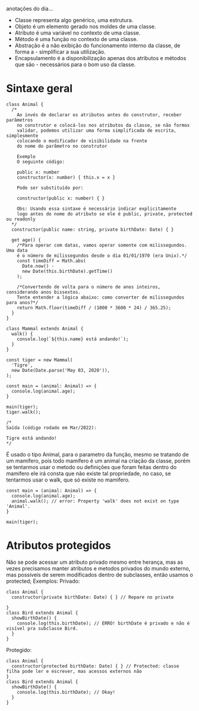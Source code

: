 anotações do dia...

- Classe representa algo genérico, uma estrutura.
- Objeto é um elemento gerado nos moldes de uma classe.
- Atributo é uma variável no contexto de uma classe.
- Método é uma função no contexto de uma classe.
- Abstração é a não exibição do funcionamento interno da classe, de forma a - simplificar a sua utilização.
- Encapsulamento é a disponibilização apenas dos atributos e métodos que são - necessários para o bom uso da classe.

# Sintaxe geral
```
class Animal {
  /*
    Ao invés de declarar os atributos antes do construtor, receber parâmetros
    no construtor e colocá-los nos atributos da classe, se não formos
    validar, podemos utilizar uma forma simplificada de escrita, simplesmente
    colocando o modificador de visibilidade na frente
    do nome do parâmetro no construtor

    Exemplo
    O seguinte código:

    public x: number
    constructor(x: number) { this.x = x }

    Pode ser substituído por:

    constructor(public x: number) { }
    
    Obs: Usando essa sintaxe é necessário indicar explicitamente 
    logo antes do nome do atributo se ele é public, private, protected ou readonly
  */
  constructor(public name: string, private birthDate: Date) { }

  get age() {
    /*Para operar com datas, vamos operar somente com milissegundos. Uma data
    é o número de milissegundos desde o dia 01/01/1970 (era Unix).*/
    const timeDiff = Math.abs(
      Date.now() -
      new Date(this.birthDate).getTime()
    );

    /*Convertendo de volta para o número de anos inteiros, considerando anos bissextos.
    Tente entender a lógica abaixo: como converter de milissegundos para anos?*/
    return Math.floor(timeDiff / (1000 * 3600 * 24) / 365.25);
  }
}

class Mammal extends Animal {
  walk() {
    console.log(`${this.name} está andando!`);
  }
}

const tiger = new Mammal(
  'Tigre',
  new Date(Date.parse('May 03, 2020')),
);

const main = (animal: Animal) => {
  console.log(animal.age);
}

main(tiger);
tiger.walk();

/*
Saída (código rodado em Mar/2022):

Tigre está andando!
*/
```

É usado o tipo Animal, para o parametro da função, mesmo se tratando de um mamifero, pois todo mamifero é um animal na criação da classe, porém se tentarmos usar o metodo ou definições que foram feitas dentro do mamifero ele irá consta que não existe tal propriedade, no caso, se tentarmos usar o walk, que só existe no mamifero.
```
const main = (animal: Animal) => {
  console.log(animal.age);
  animal.walk(); // error: Property 'walk' does not exist on type 'Animal'.
}

main(tiger);
```

# Atributos protegidos

Não se pode acessar um atributo privado mesmo entre herança, mas as vezes precisamos manter atributos e metodos privados do mundo externo, mas possíveis de serem modificados dentro de subclasses, então usamos o protected;
Exemplos:
Privado:
```
class Animal {
  constructor(private birthDate: Date) { } // Repare no private

}
class Bird extends Animal {
  showBirthDate() {
    console.log(this.birthDate); // ERRO! birthDate é privado e não é visível pra subclasse Bird.
  }
}
```
Protegido:
```
class Animal {
  constructor(protected birthDate: Date) { } // Protected: classe filha pode ler e escrever, mas acessos externos não
}
class Bird extends Animal {
  showBirthDate() {
    console.log(this.birthDate); // Okay!
  }
}
```

